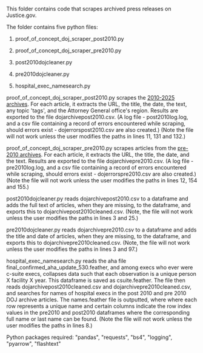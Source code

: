 ﻿This folder contains code that scrapes archived press releases on Justice.gov.

The folder contains five python files:

1) proof_of_concept_doj_scraper_post2010.py

2) proof_of_concept_doj_scraper_pre2010.py

3) post2010dojcleaner.py

4) pre2010dojcleaner.py

5) hospital_exec_namesearch.py

proof_of_concept_doj_scraper_post2010.py scrapes the [2010-2025 archives](https://www.justice.gov/archives/press-releases-archive). For each article, it extracts the URL, the title, the date, the text, any topic 'tags', and the Attorney General office's region. Results are exported to the file dojarchivepost2010.csv. (A log file - post2010log.log, and a csv file containing a record of errors encountered while scraping, should errors exist - dojerrorspost2010.csv are also created.)
(Note the file will not work unless the user modifies the paths in lines 11, 131 and 132.) 

proof_of_concept_doj_scraper_pre2010.py scrapes articles from the [pre-2010 archives](https://www.justice.gov/archives/justice-news-archive). For each article, it extracts the URL, the title, the date, and the text. Results are exported to the file dojarchivepre2010.csv. (A log file - pre2010log.log, and a csv file containing a record of errors encountered while scraping, should errors exist - dojerrorspre2010.csv are also created.)
(Note the file will not work unless the user modifies the paths in lines 12, 154 and 155.)

post2010dojcleaner.py reads dojarchivepost2010.csv to a dataframe and adds the full text of articles, when they are missing, to the dataframe, and exports this to dojarchivepost2010cleaned.csv. (Note, the file will not work unless the user modifies the paths in lines 3 and 25.)

pre2010dojcleaner.py reads dojarchivepre2010.csv to a dataframe and adds the title and date of articles, when they are missing, to the dataframe, and exports this to dojarchivepre2010cleaned.csv. (Note, the file will not work unless the user modifies the paths in lines 3 and 97.)

hospital_exec_namesearch.py reads the aha file final_confirmed_aha_update_530.feather, and among execs who ever were c-suite execs, collapses data such that each observation is a unique person X facility X year. This dataframe is saved as csuite.feather.
The file then reads dojarchivepost2010cleaned.csv and dojarchivepre2010cleaned.csv, and searches for names of hospital execs in the post 2010 and pre 2010 DOJ archive articles.
The names.feather file is outputted, where where each row represents a unique name and certain columns indicate the row index values in the pre2010 and post2010 dataframes where the corresponding full name or last name can be found. (Note the file will not work unless the user modifies the paths in lines 8.)


Python packages required:
"pandas",
"requests",
"bs4",
"logging",
"pyarrow", 
"flashtext"

